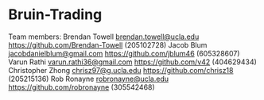 # Bruin-Trading

Team members:
Brendan Towell brendan.towell@ucla.edu https://github.com/Brendan-Towell  (205102728)
Jacob Blum jacobdanielblum@gmail.com https://github.com/jblum46 (605328607)
Varun Rathi varun.rathi36@gmail.com https://github.com/v42 (404629434)
Christopher Zhong chrisz97@g.ucla.edu https://github.com/chrisz18 (205215136)
Rob Ronayne robronayne@ucla.edu https://github.com/robronayne (305542468)
